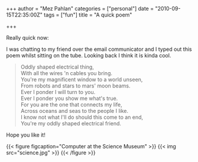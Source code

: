 +++
author = "Mez Pahlan"
categories = ["personal"]
date = "2010-09-15T22:35:00Z"
tags = ["fun"]
title = "A quick poem"

+++

Really quick now:

I was chatting to my friend over the email communicator and I typed out this poem whilst sitting on the tube. Looking
back I think it is kinda cool.

>Oddly shaped electrical thing,  
>With all the wires 'n cables you bring.  
>You're my magnificent window to a world unseen,  
>From robots and stars to mars' moon beams.  
>Ever I ponder I will turn to you.  
>Ever I ponder you show me what's true.  
>For you are the one that connects my life,  
>Across oceans and seas to the people I like.  
>I know not what I'll do should this come to an end,  
>You're my oddly shaped electrical friend.

Hope you like it!

{{< figure figcaption="Computer at the Science Museum" >}}
    {{< img src="science.jpg" >}}
{{< /figure >}}

<!--more-->
